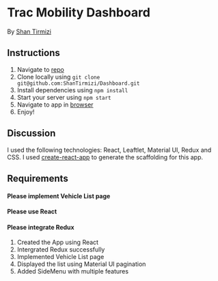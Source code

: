 # Trac Mobility Dashboard

By [Shan Tirmizi](mailto:tirmizishahnawaz@gmail.com)

## Instructions

1. Navigate to [repo](https://github.com/ShanTirmizi/Dashboard)
2. Clone locally using
   `git clone git@github.com:ShanTirmizi/Dashboard.git`
3. Install dependencies using `npm install`
4. Start your server using `npm start`
5. Navigate to app in [browser](http://localhost:3000)
6. Enjoy!

## Discussion

I used the following technologies: React, Leaftlet, Material UI, Redux and CSS.
I used [create-react-app](https://reactjs.org/docs/create-a-new-react-app.html)
to generate the scaffolding for this app.

## Requirements

#### Please implement Vehicle List page
#### Please use React
#### Please integrate Redux

1. Created the App using React
2. Intergrated Redux successfully 
3. Implemented Vehicle List page 
4. Displayed the list using Material UI pagination 
5. Added SideMenu with multiple features
